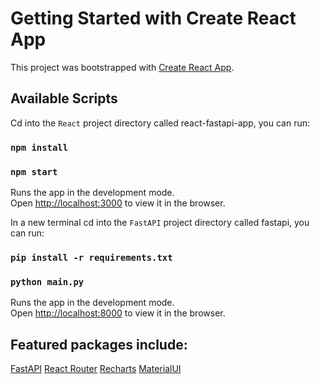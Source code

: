 # Getting Started with Create React App

This project was bootstrapped with [Create React App](https://github.com/facebook/create-react-app).

## Available Scripts

Cd into the `React` project directory called react-fastapi-app, you can run:

### `npm install`
### `npm start`

Runs the app in the development mode.\
Open [http://localhost:3000](http://localhost:3000) to view it in the browser.


In a new terminal cd into the `FastAPI` project directory called fastapi, you can run:

### `pip install -r requirements.txt`
### `python main.py`

Runs the app in the development mode.\
Open [http://localhost:8000](http://localhost:8000) to view it in the browser.


## Featured packages include:
[FastAPI](https://github.com/tiangolo/fastapi)
[React Router](https://reactrouter.com/docs/en/v6/getting-started/overview)
[Recharts](https://recharts.org/en-US)
[MaterialUI](https://mui.com/)
